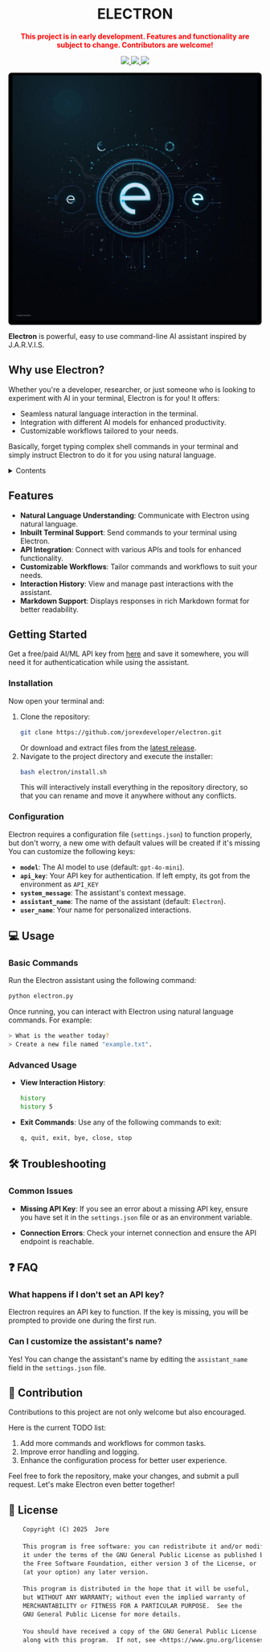 <h1 align="center">ELECTRON</h1>

<div align="center" style="color: red; font-weight: bold;">
    This project is in early development. Features and functionality are subject to change.
    Contributors are welcome!
</div>

<p align="center">
    <a href="https://github.com/jorexdeveloper/electron/stargazers">
        <img src="https://img.shields.io/github/stars/jorexdeveloper/electron?colorA=23272a&colorB=007bff&style=for-the-badge">
    </a>
    <a href="https://github.com/jorexdeveloper/electron/issues">
        <img src="https://img.shields.io/github/issues/jorexdeveloper/electron?colorA=23272a&colorB=ff4500&style=for-the-badge">
    </a>
    <a href="https://github.com/jorexdeveloper/electron/contributors">
        <img src="https://img.shields.io/github/contributors/jorexdeveloper/electron?colorA=23272a&colorB=28a745&style=for-the-badge">
    </a>
</p>

<div align="center" style="background-color:black;border:3px solid black;border-radius:6px;margin:5px 0;padding:2px 5px">
    <img src="./logo.jpg" alt="logo" style="color:red;background-color:black;font-weight:bold" />
</div>

**Electron** is powerful, easy to use command-line AI assistant inspired by J.A.R.V.I.S.

## Why use Electron?

Whether you're a developer, researcher, or just someone who is looking to experiment with AI in your terminal, Electron is for you! It offers:

-   Seamless natural language interaction in the terminal.
-   Integration with different AI models for enhanced productivity.
-   Customizable workflows tailored to your needs.

Basically, forget typing complex shell commands in your terminal and simply instruct Electron to do it for you using natural language.

<details>
    <summary>Contents</summary>
    <ul class="simple" title="View this section.">
        <li><a href="#features" title="View this section.">Features</a></li>
        <li><a href="#getting-started" title="View this section.">Getting Started</a></li>
        <ul>
            <li><a href="#installation" title="View this section.">Installation</a></li>
            <li><a href="#configuration" title="View this section.">Configuration</a></li>
        </ul>
        <li><a href="#usage" title="View this section.">Usage</a></li>
        <ul>
            <li><a href="#basic-commands" title="View this section.">Basic Commands</a></li>
            <li><a href="#advanced-usage" title="View this section.">Advanced Usage</a></li>
        </ul>
        <li><a href="#troubleshooting" title="View this section.">Troubleshooting</a></li>
        <li><a href="#faq" title="View this section.">FAQ</a></li>
        <li><a href="#contribution" title="View this section.">Contribution</a></li>
        <li><a href="#license" title="View this section.">License</a></li>
    </ul>
</details>

## Features

-   **Natural Language Understanding**: Communicate with Electron using natural language.
-   **Inbuilt Terminal Support**: Send commands to your terminal using Electron.
-   **API Integration**: Connect with various APIs and tools for enhanced functionality.
-   **Customizable Workflows**: Tailor commands and workflows to suit your needs.
-   **Interaction History**: View and manage past interactions with the assistant.
-   **Markdown Support**: Displays responses in rich Markdown format for better readability.

## Getting Started

Get a free/paid AI/ML API key from [here](/link_here "AI/ML website") and save it somewhere, you will need it for authenticatication while using the assistant.

### Installation

Now open your terminal and:

1. Clone the repository:
    ```bash
    git clone https://github.com/jorexdeveloper/electron.git
    ```
    Or download and extract files from the [latest release](/link_here "The latest release of Electron.").
2. Navigate to the project directory and execute the installer:
    ```bash
    bash electron/install.sh
    ```
    This will interactively install everything in the repository directory, so that you can rename and move it anywhere without any conflicts.

### Configuration

Electron requires a configuration file (`settings.json`) to function properly, but don't worry, a new ome with default values will be created if it's missing You can customize the following keys:

-   **`model`**: The AI model to use (default: `gpt-4o-mini`).
-   **`api_key`**: Your API key for authentication. If left empty, its got from the environment as `API_KEY`
-   **`system_message`**: The assistant's context message.
-   **`assistant_name`**: The name of the assistant (default: `Electron`).
-   **`user_name`**: Your name for personalized interactions.

## 💻 Usage

### Basic Commands

Run the Electron assistant using the following command:

```bash
python electron.py
```

Once running, you can interact with Electron using natural language commands. For example:

```bash
> What is the weather today?
> Create a new file named "example.txt".
```

### Advanced Usage

-   **View Interaction History**:
    ```bash
    history
    history 5
    ```
-   **Exit Commands**:
    Use any of the following commands to exit:
    ```bash
    q, quit, exit, bye, close, stop
    ```

## 🛠️ Troubleshooting

### Common Issues

-   **Missing API Key**:
    If you see an error about a missing API key, ensure you have set it in the `settings.json` file or as an environment variable.

-   **Connection Errors**:
    Check your internet connection and ensure the API endpoint is reachable.

## ❓ FAQ

### What happens if I don't set an API key?

Electron requires an API key to function. If the key is missing, you will be prompted to provide one during the first run.

### Can I customize the assistant's name?

Yes! You can change the assistant's name by editing the `assistant_name` field in the `settings.json` file.

## 🤝 Contribution

Contributions to this project are not only welcome but also encouraged.

Here is the current TODO list:

1. Add more commands and workflows for common tasks.
2. Improve error handling and logging.
3. Enhance the configuration process for better user experience.

Feel free to fork the repository, make your changes, and submit a pull request. Let's make Electron even better together!

## 📜 License

```txt
    Copyright (C) 2025  Jore

    This program is free software: you can redistribute it and/or modify
    it under the terms of the GNU General Public License as published by
    the Free Software Foundation, either version 3 of the License, or
    (at your option) any later version.

    This program is distributed in the hope that it will be useful,
    but WITHOUT ANY WARRANTY; without even the implied warranty of
    MERCHANTABILITY or FITNESS FOR A PARTICULAR PURPOSE.  See the
    GNU General Public License for more details.

    You should have received a copy of the GNU General Public License
    along with this program.  If not, see <https://www.gnu.org/licenses/>.
```
